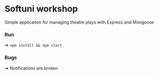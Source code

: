 # Softuni workshop

Simple applicaiton for managing theatre plays with Express and Mongoose 

### Run 

=> `npm install && npm start`


### Bugs

=> Notifications are broken
